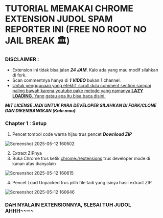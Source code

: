 # TUTORIAL MEMAKAI CHROME EXTENSION JUDOL SPAM REPORTER INI (FREE NO ROOT NO JAIL BREAK 🏛️)

### DISCLAIMER :
- Extension ini tidak bisa jalan <strong><em>24 JAM</em></strong>. Kalo ada yang mau modif silahkan di fork.
- Scan commentnya hanya di <strong><em>1 VIDEO</em></strong> bukan 1 channel.
- <ins>Untuk penggunaan yang efektif, scroll dulu comment section sampai paling bawah karena youtube pake metode yang namanya <strong>LAZY LOADING</strong>. Yang gatau apa itu bisa baca [disini](https://www.jagoanhosting.com/blog/apa-itu-lazy-load/).</ins>

***MIT LICENSE JADI UNTUK PARA DEVELOPER SILAHKAN DI FORK/CLONE DAN DIKEMBANGKAN (Kalo mau)***

### Chapter 1 : Setup
1. Pencet tombol code warna hijau trus pencet <strong><em>Download ZIP</em></strong>

![Screenshot 2025-05-12 160502](https://github.com/user-attachments/assets/959ed6d8-c777-4a5a-84a4-58b7c692ded6)

2. Extract ZIPnya
3. Buka Chrome trus ketik [chrome://extensions](chrome://extensions) trus developer mode di kanan atas dianyalain

![Screenshot 2025-05-12 160615](https://github.com/user-attachments/assets/4c02d01f-d41b-4af5-9563-57c4745d1c45)

4. Pencet Load Unpacked trus pilih file tadi yang isinya hasil extract ZIP

![Screenshot 2025-05-12 160646](https://github.com/user-attachments/assets/90067721-7063-4912-a774-bb94fde3abc8)

### DAH NYALAIN EXTENSIONNYA, SLESAI TUH JUDOL AHHH~~~~
